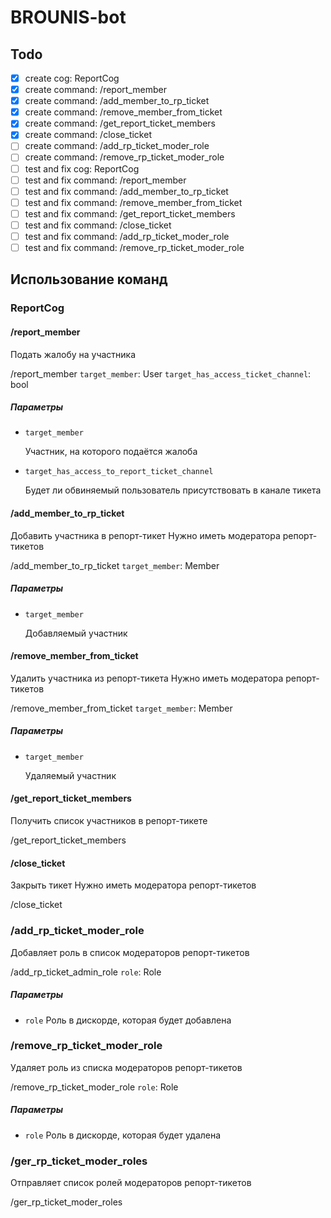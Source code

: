 # BROUNIS-bot

## Todo

- [x] create cog: ReportCog
- [x] create command: /report_member
- [x] create command: /add_member_to_rp_ticket
- [x] create command: /remove_member_from_ticket
- [x] create command: /get_report_ticket_members
- [x] create command: /close_ticket
- [ ] create command: /add_rp_ticket_moder_role
- [ ] create command: /remove_rp_ticket_moder_role
- [ ] test and fix cog: ReportCog
- [ ] test and fix command: /report_member
- [ ] test and fix command: /add_member_to_rp_ticket
- [ ] test and fix command: /remove_member_from_ticket
- [ ] test and fix command: /get_report_ticket_members
- [ ] test and fix command: /close_ticket
- [ ] test and fix command: /add_rp_ticket_moder_role
- [ ] test and fix command: /remove_rp_ticket_moder_role

## Использование команд

### ReportCog

#### /report_member

Подать жалобу на участника

/report_member `target_member`: User `target_has_access_ticket_channel`: bool

##### Параметры

- `target_member`

  Участник, на которого подаётся жалоба

- `target_has_access_to_report_ticket_channel`

  Будет ли обвиняемый пользователь присутствовать в канале тикета

#### /add_member_to_rp_ticket

Добавить участника в репорт-тикет
Нужно иметь модератора репорт-тикетов

/add_member_to_rp_ticket `target_member`: Member

##### Параметры

- `target_member`

  Добавляемый участник

#### /remove_member_from_ticket

Удалить участника из репорт-тикета
Нужно иметь модератора репорт-тикетов

/remove_member_from_ticket `target_member`: Member

##### Параметры

- `target_member`

  Удаляемый участник

#### /get_report_ticket_members

Получить список участников в репорт-тикете

/get_report_ticket_members

#### /close_ticket

Закрыть тикет
Нужно иметь модератора репорт-тикетов

/close_ticket

### /add_rp_ticket_moder_role

Добавляет роль в список модераторов репорт-тикетов

/add_rp_ticket_admin_role `role`: Role

##### Параметры

- `role` Роль в дискорде, которая будет добавлена

### /remove_rp_ticket_moder_role

Удаляет роль из списка модераторов репорт-тикетов

/remove_rp_ticket_moder_role `role`: Role

##### Параметры

- `role` Роль в дискорде, которая будет удалена

### /ger_rp_ticket_moder_roles

Отправляет список ролей модераторов репорт-тикетов

/ger_rp_ticket_moder_roles